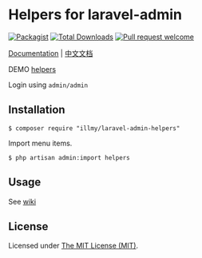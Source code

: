 Helpers for laravel-admin
=========================

[![Packagist](https://img.shields.io/packagist/l/laravel-admin-ext/helpers.svg?maxAge=2592000)](https://packagist.org/packages/illmy/laravel-admin-helpers)
[![Total Downloads](https://img.shields.io/packagist/dt/laravel-admin-ext/helpers.svg?style=flat-square)](https://packagist.org/packages/illmy/laravel-admin-helpers)
[![Pull request welcome](https://img.shields.io/badge/pr-welcome-green.svg?style=flat-square)]()

[Documentation](http://laravel-admin.org/docs/#/en/extension-helpers) | [中文文档](http://laravel-admin.org/docs/#/zh/extension-helpers)

DEMO [helpers](http://demo.laravel-admin.org/helpers/scaffold)  

Login using `admin/admin`

## Installation

```
$ composer require "illmy/laravel-admin-helpers"
```

Import menu items.

```shell
$ php artisan admin:import helpers
```

## Usage

See [wiki](http://laravel-admin.org/docs/#/en/extension-helpers?id=helpers)

License
------------
Licensed under [The MIT License (MIT)](LICENSE).
